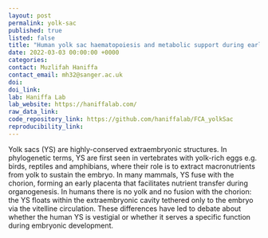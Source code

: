 ```yaml
---
layout: post
permalink: yolk-sac
published: true
listed: false
title: "Human yolk sac haematopoiesis and metabolic support during early development"
date: 2022-03-03 00:00:00 +0000
categories: 
contact: Muzlifah Haniffa
contact_email: mh32@sanger.ac.uk
doi: 
doi_link: 
lab: Haniffa Lab
lab_website: https://haniffalab.com/
raw_data_link: 
code_repository_link: https://github.com/haniffalab/FCA_yolkSac
reproducibility_link: 
---
```

Yolk sacs (YS) are highly-conserved extraembryonic structures. In phylogenetic terms, YS are first seen in vertebrates with yolk-rich eggs e.g. birds, reptiles and amphibians, where their role is to extract macronutrients from yolk to sustain the embryo. In many mammals, YS fuse with the chorion, forming an early placenta that facilitates nutrient transfer during organogenesis. In humans there is no yolk and no fusion with the chorion: the YS floats within the extraembryonic cavity tethered only to the embryo via the vitelline circulation. These differences have led to debate about whether the human YS is vestigial or whether it serves a specific function during embryonic development.